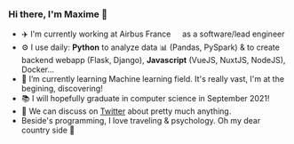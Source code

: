 ### Hi there, I'm Maxime 👋

- ✈️ I'm currently working at Airbus France <img src="https://image.flaticon.com/icons/svg/197/197560.svg" width="13"/> as a software/lead engineer
- ⚙️ I use daily: **Python** to analyze data :bar_chart: (Pandas, PySpark) & to create backend webapp (Flask, Django), **Javascript** (VueJS, NuxtJS, NodeJS), Docker...
- 🌱 I’m currently learning Machine learning field. It's really vast, I'm at the begining, discovering!
- :books: I will hopefully graduate in computer science in September 2021!
- 💬 We can discuss on [Twitter](https://twitter.com/EmixMaxime) about pretty much anything.
- Beside's programming, I love traveling & psychology. Oh my dear country side :ear_of_rice:

<!--
**mxmaxime/mxmaxime** is a ✨ _special_ ✨ repository because its `README.md` (this file) appears on your GitHub profile.

Here are some ideas to get you started:

- 🔭 I’m currently working on ...
- 🌱 I’m currently learning ...
- 👯 I’m looking to collaborate on ...
- 🤔 I’m looking for help with ...
- 💬 Ask me about ...
- 📫 How to reach me: ...
- 😄 Pronouns: ...
- ⚡ Fun fact: ...
-->

